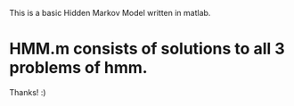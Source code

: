 This is a basic Hidden Markov Model written in matlab. 

# HMM.m consists of solutions to all 3 problems of hmm.

Thanks! :)
